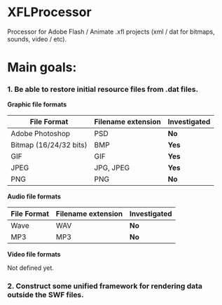 # XFLProcessor
Processor for Adobe Flash / Animate .xfl projects (xml / dat for bitmaps, sounds, video / etc).

# Main goals:

### **1. Be able to restore initial resource files from .dat files.**

**Graphic file formats**

File Format|Filename extension|Investigated
------------ | ------------- | -------------
Adobe Photoshop|PSD|**No**
Bitmap (16/24/32 bits)|BMP|**Yes**
GIF|GIF|**Yes**
JPEG|JPG, JPEG|**Yes**
PNG|PNG|**No**

**Audio file formats**

File Format|Filename extension|Investigated
------------ | ------------- | -------------
Wave|WAV|**No**
MP3|MP3|**No**

**Video file formats**

Not defined yet.

### **2. Construct some unified framework for rendering data outside the SWF files.**